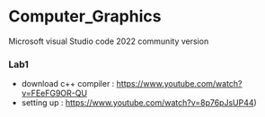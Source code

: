 # Computer_Graphics

Microsoft visual Studio code 2022 community version

### Lab1
- download c++ compiler : https://www.youtube.com/watch?v=FEeFG9OR-QU
- setting up : https://www.youtube.com/watch?v=8p76pJsUP44)
